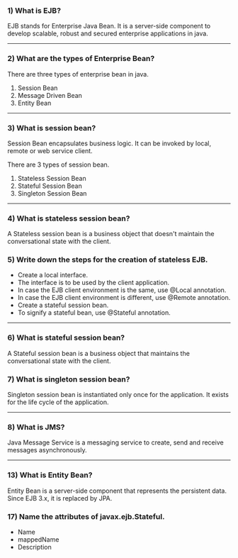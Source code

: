 ### 1) What is EJB?

EJB stands for Enterprise Java Bean. It is a server-side component to develop scalable, robust and secured enterprise applications in java. 

----------

### 2) What are the types of Enterprise Bean?

There are three types of enterprise bean in java.

1.  Session Bean
2.  Message Driven Bean
3.  Entity Bean



----------

### 3) What is session bean?

Session Bean encapsulates business logic. It can be invoked by local, remote or web service client.

There are 3 types of session bean.

1.  Stateless Session Bean
2.  Stateful Session Bean
3.  Singleton Session Bean



----------

### 4) What is stateless session bean?

A Stateless session bean is a business object that doesn't maintain the conversational state with the client.

### 5) Write down the steps for the creation of stateless EJB.

-   Create a local interface.
-   The interface is to be used by the client application.
-   In case the EJB client environment is the same, use @Local annotation.
-   In case the EJB client environment is different, use @Remote annotation.
-   Create a stateful session bean.
-   To signify a stateful bean, use @Stateful annotation.

----------

### 6) What is stateful session bean?

A Stateful session bean is a business object that maintains the conversational state with the client. 

### 7) What is singleton session bean?

Singleton session bean is instantiated only once for the application. It exists for the life cycle of the application.

----------

### 8) What is JMS?

Java Message Service is a messaging service to create, send and receive messages asynchronously. 

----------


### 13) What is Entity Bean?

Entity Bean is a server-side component that represents the persistent data. Since EJB 3.x, it is replaced by JPA. 


### 17) Name the attributes of javax.ejb.Stateful.

-   Name
-   mappedName
-   Description